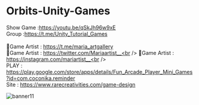 # Orbits-Unity-Games<br />
Show Game :https://youtu.be/qSkJh96w9xE<br />
Group :https://t.me/Unity_Tutorial_Games<br /><br />
🎨Game Artist : https://t.me/maria_artgallery<br />
🎨Game Artist : https://twitter.com/Mariaartist__<br />
🎨Game Artist : https://instagram.com/mariartist__<br /><br />
PLAY : https://play.google.com/store/apps/details/Fun_Arcade_Player_Mini_Games?id=com.coconika.reminder<br />
Site : https://www.rarecreativities.com/game-design <br />


![banner11](https://user-images.githubusercontent.com/83016119/210221912-814444e0-1f2b-4145-9355-dcd4f508baea.png)
